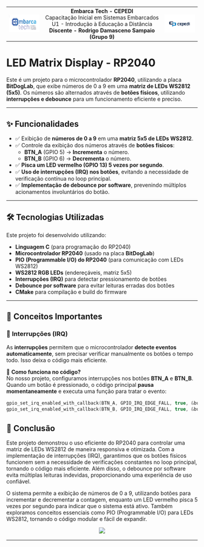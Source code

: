 <table align="center">
  <tr>
    <td><img src="image.png" width="100"></td>
    <td align="center">
      <b>Embarca Tech - CEPEDI</b><br>
      Capacitação Inicial em Sistemas Embarcados<br>
      U1 - Introdução à Educação a Distância<br>
      <b>Discente - Rodrigo Damasceno Sampaio (Grupo 9)</b>
    </td>
    <td><img src="image2.png" width="100"></td>
  </tr>
</table>



# LED Matrix Display - RP2040

Este é um projeto para o microcontrolador **RP2040**, utilizando a placa **BitDogLab**, que exibe números de 0 a 9 em uma **matriz de LEDs WS2812 (5x5)**. Os números são alternados através de **botões físicos**, utilizando **interrupções e debounce** para um funcionamento eficiente e preciso.

---

## ✨ **Funcionalidades**
- ✅ Exibição de **números de 0 a 9** em uma **matriz 5x5 de LEDs WS2812**.
- ✅ Controle da exibição dos números através de **botões físicos**:
  - **BTN_A** (GPIO 5) → **Incrementa** o número.
  - **BTN_B** (GPIO 6) → **Decrementa** o número.
- ✅ **Pisca um LED vermelho (GPIO 13) 5 vezes por segundo**.
- ✅ **Uso de interrupções (IRQ) nos botões**, evitando a necessidade de verificação contínua no loop principal.
- ✅ **Implementação de debounce por software**, prevenindo múltiplos acionamentos involuntários do botão.

---

## 🛠 **Tecnologias Utilizadas**
Este projeto foi desenvolvido utilizando:
- **Linguagem C** (para programação do RP2040)
- **Microcontrolador RP2040** (usado na placa **BitDogLab**)
- **PIO (Programmable I/O) do RP2040** (para comunicação com LEDs WS2812)
- **WS2812 RGB LEDs** (endereçáveis, matriz 5x5)
- **Interrupções (IRQ)** para detectar pressionamento de botões
- **Debounce por software** para evitar leituras erradas dos botões
- **CMake** para compilação e build do firmware

---

## 📌 **Conceitos Importantes**

### 🔹 **Interrupções (IRQ)**
As **interrupções** permitem que o microcontrolador **detecte eventos automaticamente**, sem precisar verificar manualmente os botões o tempo todo. Isso deixa o código mais eficiente.


📌 **Como funciona no código?**  
No nosso projeto, configuramos interrupções nos botões **BTN_A** e **BTN_B**. Quando um botão é pressionado, o código principal **pausa momentaneamente** e executa uma função para tratar o evento:

```c
gpio_set_irq_enabled_with_callback(BTN_A, GPIO_IRQ_EDGE_FALL, true, &button_interrupt_handler);
gpio_set_irq_enabled_with_callback(BTN_B, GPIO_IRQ_EDGE_FALL, true, &button_interrupt_handler);

```


## 📌 **Conclusão**

Este projeto demonstrou o uso eficiente do RP2040 para controlar uma matriz de LEDs WS2812 de maneira responsiva e otimizada. Com a implementação de interrupções (IRQ), garantimos que os botões físicos funcionem sem a necessidade de verificações constantes no loop principal, tornando o código mais eficiente. Além disso, o debounce por software evita múltiplas leituras indevidas, proporcionando uma experiência de uso confiável.

O sistema permite a exibição de números de 0 a 9, utilizando botões para incrementar e decrementar a contagem, enquanto um LED vermelho pisca 5 vezes por segundo para indicar que o sistema está ativo. Também exploramos conceitos essenciais como PIO (Programmable I/O) para LEDs WS2812, tornando o código modular e fácil de expandir.


<p align="center">
  <img src="placa.gif" width="300">
</p>

---